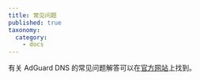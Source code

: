 ```yaml
---
title: 常见问题
published: true
taxonomy:
  category:
    - docs
---
```


有关 AdGuard DNS 的常见问题解答可以在[官方网站](https://adguard-dns.com/zh_cn/welcome.html)上找到。
